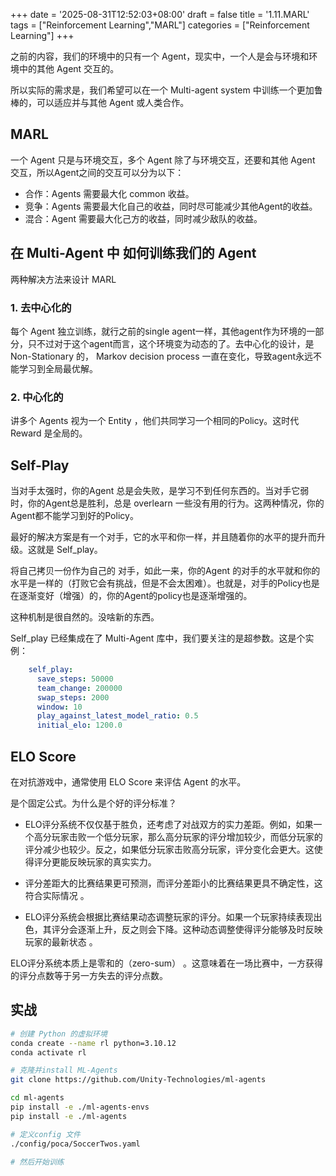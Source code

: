 +++
date = '2025-08-31T12:52:03+08:00'
draft = false
title = '1.11.MARL'
tags = ["Reinforcement Learning","MARL"]
categories = ["Reinforcement Learning"]
+++

之前的内容，我们的环境中的只有一个 Agent，现实中，一个人是会与环境和环境中的其他 Agent 交互的。

所以实际的需求是，我们希望可以在一个 Multi-agent system 中训练一个更加鲁棒的，可以适应并与其他 Agent 或人类合作。

## MARL

一个 Agent 只是与环境交互，多个 Agent 除了与环境交互，还要和其他 Agent 交互，所以Agent之间的交互可以分为以下：

- 合作：Agents 需要最大化 common 收益。
- 竞争：Agents 需要最大化自己的收益，同时尽可能减少其他Agent的收益。
- 混合：Agent 需要最大化己方的收益，同时减少敌队的收益。


## 在 Multi-Agent 中 如何训练我们的 Agent

两种解决方法来设计 MARL

### 1. 去中心化的

每个 Agent 独立训练，就行之前的single agent一样，其他agent作为环境的一部分，只不过对于这个agent而言，这个环境变为动态的了。去中心化的设计，是 Non-Stationary 的， Markov decision process 一直在变化，导致agent永远不能学习到全局最优解。

### 2. 中心化的

讲多个 Agents 视为一个 Entity ，他们共同学习一个相同的Policy。这时代 Reward 是全局的。


## Self-Play

当对手太强时，你的Agent 总是会失败，是学习不到任何东西的。当对手它弱时，你的Agent总是胜利，总是 overlearn 一些没有用的行为。这两种情况，你的Agent都不能学习到好的Policy。

最好的解决方案是有一个对手，它的水平和你一样，并且随着你的水平的提升而升级。这就是 Self_play。

将自己拷贝一份作为自己的 对手，如此一来，你的Agent 的对手的水平就和你的水平是一样的（打败它会有挑战，但是不会太困难）。也就是，对手的Policy也是在逐渐变好（增强）的，你的Agent的policy也是逐渐增强的。

这种机制是很自然的。没啥新的东西。

Self_play 已经集成在了 Multi-Agent 库中，我们要关注的是超参数。这是个实例：

~~~yml
    self_play:
      save_steps: 50000
      team_change: 200000
      swap_steps: 2000
      window: 10
      play_against_latest_model_ratio: 0.5
      initial_elo: 1200.0
~~~

## ELO Score

在对抗游戏中，通常使用 ELO Score 来评估 Agent 的水平。

是个固定公式。为什么是个好的评分标准？

- ELO评分系统不仅仅基于胜负，还考虑了对战双方的实力差距。例如，如果一个高分玩家击败一个低分玩家，那么高分玩家的评分增加较少，而低分玩家的评分减少也较少。反之，如果低分玩家击败高分玩家，评分变化会更大。这使得评分更能反映玩家的真实实力。

- 评分差距大的比赛结果更可预测，而评分差距小的比赛结果更具不确定性，这符合实际情况 。

- ELO评分系统会根据比赛结果动态调整玩家的评分。如果一个玩家持续表现出色，其评分会逐渐上升，反之则会下降。这种动态调整使得评分能够及时反映玩家的最新状态 。

ELO评分系统本质上是零和的（zero-sum） 。这意味着在一场比赛中，一方获得的评分点数等于另一方失去的评分点数。

## 实战

~~~sh
# 创建 Python 的虚拟环境
conda create --name rl python=3.10.12
conda activate rl

# 克隆并install ML-Agents
git clone https://github.com/Unity-Technologies/ml-agents

cd ml-agents
pip install -e ./ml-agents-envs
pip install -e ./ml-agents

# 定义config 文件
./config/poca/SoccerTwos.yaml

# 然后开始训练
~~~

